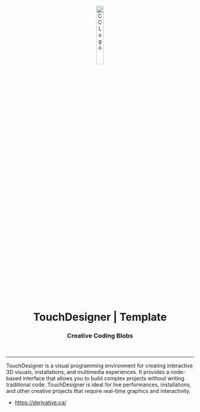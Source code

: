 <p align="center">
    <img src="https://github.com/scape-agency/blob.cc/blob/bfe4005975f28f73278ef0ee5cb0b700f5a9d30f/res/logo/logo-07-topaz.png" width="20%" height="20%" alt="CC Logo">
</p>
<h1 align='center' style='border-bottom: none;'>TouchDesigner | Template</h1>
<h3 align='center'>Creative Coding Blobs</h3>
<br/>

---

TouchDesigner is a visual programming environment for creating interactive 3D visuals, installations, and multimedia experiences. It provides a node-based interface that allows you to build complex projects without writing traditional code. TouchDesigner is ideal for live performances, installations, and other creative projects that require real-time graphics and interactivity.

- https://derivative.ca/

